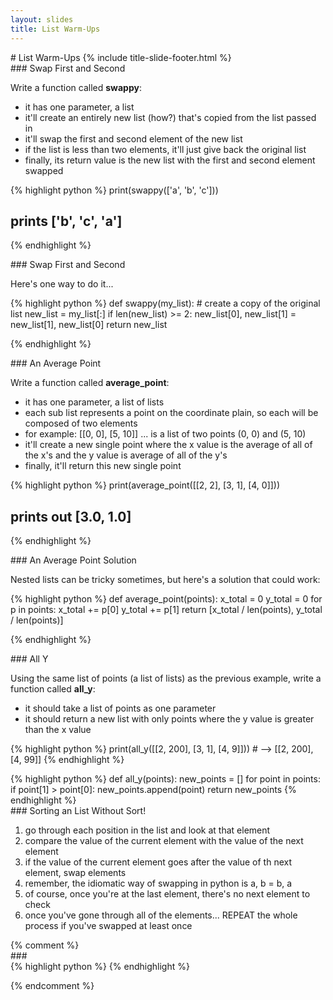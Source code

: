 ```yaml
---
layout: slides
title: List Warm-Ups
---
```

<section markdown="block" class="title-slide">
# List Warm-Ups
{% include title-slide-footer.html %}
</section>


<section markdown="block">
### Swap First and Second

Write a function called __swappy__:

* it has one parameter, a list
* it'll create an entirely new list (how?) that's copied from the list passed in
* it'll swap the first and second element of the new list
* if the list is less than two elements, it'll just give back the original list
* finally, its return value is the new list with the first and second element swapped

{% highlight python %}
print(swappy(['a', 'b', 'c']))
# prints ['b', 'c', 'a']
{% endhighlight %}
</section>


<section markdown="block">
### Swap First and Second 

Here's one way to do it...

{% highlight python %}
def swappy(my_list):
	# create a copy of the original list
	new_list = my_list[:]
	if len(new_list) >= 2:
		new_list[0], new_list[1] = new_list[1], new_list[0]
    return new_list

{% endhighlight %}
</section>

<section markdown="block">
### An Average Point

Write a function called __average_point__:

* it has one parameter, a list of lists
* each sub list represents a point on the coordinate plain, so each will be composed of two elements
* for example: [[0, 0], [5, 10]] ... is a list of two points (0, 0) and (5, 10)
* it'll create a new single point where the x value is the average of all of the x's and the y value is average of all of the y's
* finally, it'll return this new single point

{% highlight python %}
print(average_point([[2, 2], [3, 1], [4, 0]]))
# prints out [3.0, 1.0]
{% endhighlight %}
</section>

<section markdown="block">
### An Average Point Solution

Nested lists can be tricky sometimes, but here's a solution that could work:

{% highlight python %}
def average_point(points):
	x_total = 0
	y_total = 0
	for p in points:
		x_total += p[0]
		y_total += p[1]
	return [x_total / len(points), y_total / len(points)]
	
{% endhighlight %}
</section>

<section markdown="block">
### All Y

Using the same list of points (a list of lists) as the previous example, write a function called __all_y__:

* it should take a list of points as one parameter
* it should return a new list with only points where the y value is greater than the x value

{% highlight python %}
print(all_y([[2, 200], [3, 1], [4, 9]])) # --> [[2, 200], [4, 99]]
{% endhighlight %}

<div class="incremental" markdown="block">
{% highlight python %}
def all_y(points):
	new_points = []
	for point in points:
		if point[1] > point[0]:
			new_points.append(point)
	return new_points
{% endhighlight %}
</div>
</section>

<section markdown="block">
### Sorting an List Without Sort!

1. go through each position in the list and look at that element
2. compare the value of the current element with the value of the next element
3. if the value of the current element goes after the value of th next element, swap elements
4. remember, the idiomatic way of swapping in python is a, b = b, a 
5. of course, once you're at the last element, there's no next element to check
6. once you've gone through all of the elements... REPEAT the whole process if you've swapped at least once

</section>
{% comment %}
<section markdown="block">
### 
</section>
<div class="incremental" markdown="block">
{% highlight python %}
{% endhighlight %}
</div>

{% endcomment %}


